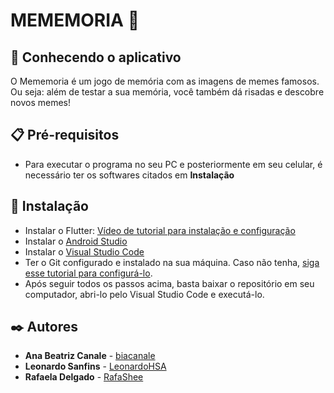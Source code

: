 # MEMEMORIA 🎲

## 🚀 Conhecendo o aplicativo
O Mememoria é um jogo de memória com as imagens de memes famosos. Ou seja: além de testar a sua memória, você também dá risadas e descobre novos memes!

## 📋 Pré-requisitos
- Para executar o programa no seu PC e posteriormente em seu celular, é necessário ter os softwares citados em **Instalação**

## 🔧 Instalação
- Instalar o Flutter: [Vídeo de tutorial para instalação e configuração](https://www.youtube.com/watch?v=yuyoorvL1Y4)
- Instalar o [Android Studio](https://developer.android.com/studio)
- Instalar o [Visual Studio Code](https://code.visualstudio.com/download)
- Ter o Git configurado e instalado na sua máquina. Caso não tenha, [siga esse tutorial para configurá-lo](https://www.youtube.com/watch?v=NgWExh3bswg). 
- Após seguir todos os passos acima, basta baixar o repositório em seu computador, abri-lo pelo Visual Studio Code e executá-lo. 

## ✒️ Autores

* **Ana Beatriz Canale** - [biacanale](https://github.com/biacanale)
* **Leonardo Sanfins** - [LeonardoHSA](https://github.com/LeonardoHSA/)
* **Rafaela Delgado** - [RafaShee](https://github.com/RafaShee)

